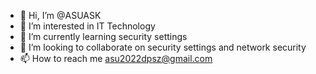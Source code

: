- 👋 Hi, I’m @ASUASK
- 👀 I’m interested in IT Technology
- 🌱 I’m currently learning security settings
- 💞️ I’m looking to collaborate on security settings and network security
- 📫 How to reach me asu2022dpsz@gmail.com

<!---
ASUASK/ASUASK is a ✨ special ✨ repository because its `README.md` (this file) appears on your GitHub profile.
You can click the Preview link to take a look at your changes.
--->
